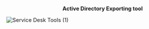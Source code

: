 **<center>Active Directory Exporting tool</center>**

![Service Desk Tools (1)](https://github.com/keadeish/service-desk-tools/assets/90222144/9be6473b-ea16-40db-99c8-d7d4331e57c3)
